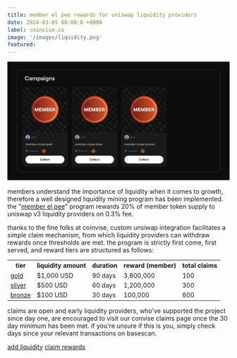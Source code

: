 ```yaml
---
title: member el pee rewards for uniswap liquidity providers
date: 2024-03-05 00:00:0 +0000
label: coinvise.co
image: '/images/liquidity.png'
featured:
---
```


![](/images/el-pee-rewards.png)

members understand the importance of liquidity when it comes to growth, therefore a well designed liquidity mining program has been implemented. the "[member el pee](https://www.coinvise.co/gami)" program rewards 20% of member token supply to uniswap v3 liquidity providers on 0.3% fee.

thanks to the fine folks at coinvise, custom unsiwap integration facilitates a simple claim mechanism, from which liquidity providers can withdraw rewards once thresholds are met. the program is strictly first come, first served, and reward tiers are structured as follows:

<div class="table-container">
  <table>
    <tr><th>tier</th><th>liquidity amount</th><th>duration</th><th>reward (member)</th><th>total claims</th></tr>
    <tr><td><a href="https://www.coinvise.co/gami/el-pee-gold" target="_blank">gold</a></td><td>$1,000 USD</td><td>90 days</td><td>3,800,000</td><td>100</td></tr>
    <tr><td><a href="https://www.coinvise.co/gami/el-pee-silver" target="_blank">silver</a></td><td>$500 USD</td><td>60 days</td><td>1,200,000</td><td>300</td></tr>
    <tr><td><a href="https://www.coinvise.co/gami/el-pee-bronze" target="_blank">bronze</a></td><td>$100 USD</td><td>30 days</td><td>100,000</td><td>600</td></tr>
  </table>
</div>

claims are open and early liquidity providers, who've supported the project since day one, are encouraged to visit our convise claims page once the 30 day minimum has been met. if you're unsure if this is you, simply check days since your relevant transactions on basescan.

<a href="https://app.uniswap.org/add/ETH/0x7d89e05c0b93b24b5cb23a073e60d008fed1acf9/3000?minPrice=0.0000000000000000000000000000000000000029543&maxPrice=338490000000000000000000000000000000000" class="button cta-button" target="_blank">add liquidity</a> <a href="https://www.coinvise.co/gami" class="button cta-button" target="_blank">claim rewards</a>